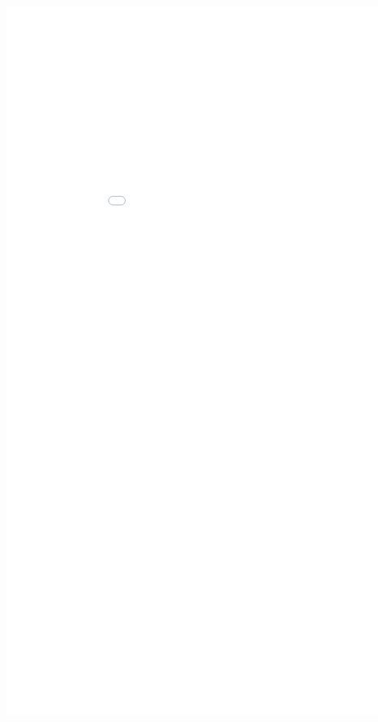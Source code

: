 <iframe allowtransparency="true" frameborder="0" scrolling="yes" src="[https://store.sendowl.com/s/3687e8f4-0bf3-4328-a1e7-e055428963a8](https://buy.stripe.com/6oEdSD2DG6Sz6Gs001)" style="border: none; height: 1400px; width: 1000px;"> </iframe>
